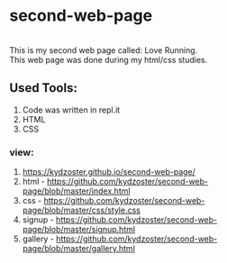 # second-web-page
<br>
This is my second web page called: Love Running.<br>
This web page was done during my html/css studies.<br>

## Used Tools:
1. Code was written in repl.it 
2. HTML
3. CSS 

### view:
1. https://kydzoster.github.io/second-web-page/
2. html - https://github.com/kydzoster/second-web-page/blob/master/index.html
3. css - https://github.com/kydzoster/second-web-page/blob/master/css/style.css
4. signup - https://github.com/kydzoster/second-web-page/blob/master/signup.html
5. gallery - https://github.com/kydzoster/second-web-page/blob/master/gallery.html